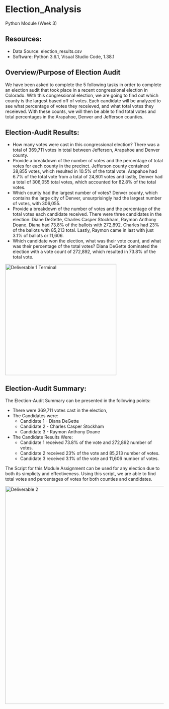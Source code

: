 # Election_Analysis
Python Module (Week 3)

## Resources:
- Data Source: election_results.csv
- Software: Python 3.6.1, Visual Studio Code, 1.38.1

## Overview/Purpose of Election Audit
We have been asked to complete the 5 following tasks in order to complete an election audit that took place in a recent congressional election in Colorado. With this congressional election, we are going to find out which county is the largest based off of votes. Each candidate will be analyzed to see what percentage of votes they receieved, and what total votes they receieved. With these counts, we will then be able to find total votes and total percentages in the Arapahoe, Denver and Jefferson counties. 

## Election-Audit Results:
- How many votes were cast in this congressional election?
There was a total of 369,711 votes in total between Jefferson, Arapahoe and Denver county.
- Provide a breakdown of the number of votes and the percentage of total votes for each county in the precinct.
Jefferson county contained 38,855 votes, which resulted in 10.5% of the total vote. Arapahoe had 6.7% of the total vote from a total of 24,801 votes and lastly, Denver had a total of 306,055 total votes, which accounted for 82.8% of the total votes. 
- Which county had the largest number of votes?
Denver county, which contains the large city of Denver, unsurprisingly had the largest number of votes, with 306,055. 
- Provide a breakdown of the number of votes and the percentage of the total votes each candidate received.
There were three candidates in the election: Diane DeGette, Charles Casper Stockham, Raymon Anthony Doane. Diana had 73.8% of the ballots with 272,892. Charles had 23% of the ballots with 85,213 total. Lastly, Raymon came in last with just 3.1% of ballots or 11,606. 
- Which candidate won the election, what was their vote count, and what was their percentage of the total votes?
Diana DeGette dominated the election with a vote count of 272,892, which resulted in 73.8% of the total vote.

<img width="353" alt="Deliverable 1 Terminal" src="https://user-images.githubusercontent.com/95828604/149255941-431e0a84-172e-4f81-83e8-5f08be5d0737.png">



## Election-Audit Summary:
The Election-Audit Summary can be presented in the following points:
- There were 369,711 votes cast in the election,
- The Candidates were:
  - Candidate 1 - Diana DeGette
  - Candidate 2 - Charles Casper Stockham
  - Candidate 3 - Raymon Anthony Doane
- The Candidate Results Were:
  - Candidate 1 received 73.8% of the vote and 272,892 number of votes.
  - Candidate 2 received 23% of the vote and 85,213 number of votes.
  - Candidate 3 received 3.1% of the vote and 11,606 number of votes.

The Script for this Module Assignment can be used for any election due to both its simplicty and effectiveness. Using this script, we are able to find total votes and percentages of votes for both counties and candidates. 

<img width="692" alt="Deliverable 2" src="https://user-images.githubusercontent.com/95828604/149257304-50dbecc8-8858-441f-8792-1ce3c48700d9.png">
